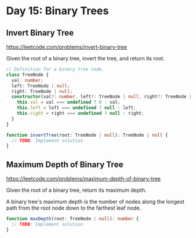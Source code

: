 # Day 15: Binary Trees

## Invert Binary Tree

https://leetcode.com/problems/invert-binary-tree

Given the root of a binary tree, invert the tree, and return its root.

```ts
// Definition for a binary tree node.
class TreeNode {
  val: number;
  left: TreeNode | null;
  right: TreeNode | null;
  constructor(val?: number, left?: TreeNode | null, right?: TreeNode | null) {
    this.val = val === undefined ? 0 : val;
    this.left = left === undefined ? null : left;
    this.right = right === undefined ? null : right;
  }
}

function invertTree(root: TreeNode | null): TreeNode | null {
  // TODO: Implement solution
}
```

## Maximum Depth of Binary Tree

https://leetcode.com/problems/maximum-depth-of-binary-tree

Given the root of a binary tree, return its maximum depth.

A binary tree's maximum depth is the number of nodes along the longest path from the root node down to the farthest leaf node.

```ts
function maxDepth(root: TreeNode | null): number {
  // TODO: Implement solution
}
```
